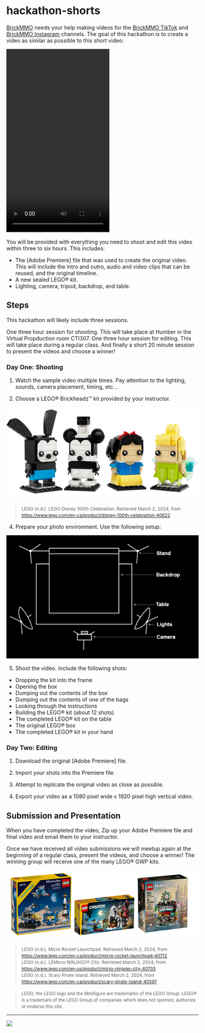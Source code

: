 # hackathon-shorts

<style>@import url("//readme.codeadam.ca/readme.css");</style>

[BrickMMO](http://brickmmo.com/) needs your help making videos for the [BrickMMO TikTok](https://www.tiktok.com/@brickmmo) and [BrickMMO Instagram](https://www.instagram.com/brickmmo) channels. The goal of this hackathon is to create a video as similar as possible to this short video:

<video width="270" height="480" controls>
    <source src="videos/jake-sully-brickheadz.mp4" type="video/mp4">
</video>

You will be provided with everything you need to shoot and edit this video within three to six hours. This includes:

 - The [Adobe Premiere] file that was used to create the original video. This will include the intro and outro, audio and video clips that can be reused, and the original timeline. 
 - A new sealed LEGO® kit.
 - Lighting, camera, tripod, backdrop, and table.

## Steps

This hackathon will likely include three sessions. 

One three hour session for shooting. This will take place at Humber in the Virtual Propduction room CTI307. One three hour session for editing. This will take place during a regular class. And finally a short 20 minute session to present the videos and choose a winner!

### Day One: Shooting

1) Watch the sample video multiple times. Pay attention to the lighting, sounds, camera placement, timing, etc...

2) Choose a LEGO® Brickheadz™ kit provided by your instructor.

  ![Disney 100th Celebration BrickHeadz](images/brickheadz.png)

  > <small>LEGO (n.d.). LEGO Disney 100th Celebration. Retrieved March 2, 2024, from https://www.lego.com/en-ca/product/disney-100th-celebration-40622</small>

4) Prepare your photo environment. Use the following setup:

![Equipment Layout](images/layout.png)

5) Shoot the video. Include the following shots:

  - Dropping the kit into the frame
  - Opening the box
  - Dumping out the contents of the box
  - Dumping out the contents of one of the bags
  - Looking through the instructions
  - Building the LEGO® kit (about 12 shots)
  - The completed LEGO® kit on the table
  - The original LEGO® box
  - The completed LEGO® kit in your hand

### Day Two: Editing

1) Download the original [Adobe Premiere] file. 

2) Import your shots into the Premiere file.

3) Attempt to replicate the original video as close as possible. 

4) Export your video as a 1080 pixel wide x 1920 pixel high vertical video.

## Submission and Presentation

When you have completed the video, Zip up your Adobe Premiere file and final video and email them to your instructor. 

Once we have received all video submissions we will meetup again at the beginning of a regular class, present the videos, and choose a winner! The winning group will receive one of the many LEGO® GWP kits. 

![LEGO® GWP](images/lego-gwp.png)

> <small>LEGO (n.d.). Micro Rocket Launchpad. Retrieved March 2, 2024, from https://www.lego.com/en-ca/product/micro-rocket-launchpad-40712  
> LEGO (n.d.). LEMicro NINJAGO® City. Retrieved March 2, 2024, from https://www.lego.com/en-us/product/micro-ninjago-city-40703  
> LEGO (n.d.). Scary Pirate Island. Retrieved March 2, 2024, from https://www.lego.com/en-ca/product/scary-pirate-island-40597</small>

> <small>LEGO, the LEGO logo and the Minifigure are trademarks of the LEGO Group.
> LEGO® is a trademark of the LEGO Group of companies which does not sponsor, authorize or endorse this site.</small>

---

<a href="https://brickmmo.com">
<img src="https://brickmmo.com/images/brickmmo-logo-horizontal.jpg" width="100">
</a>
